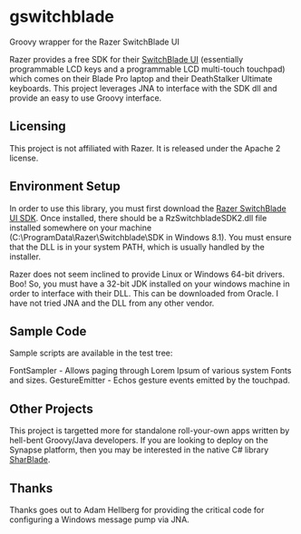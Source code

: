 gswitchblade
============

Groovy wrapper for the Razer SwitchBlade UI

Razer provides a free SDK for their [SwitchBlade UI](http://www.razerzone.com/switchblade-ui) (essentially programmable LCD keys and a programmable LCD multi-touch touchpad) which comes on their Blade Pro laptop and their DeathStalker Ultimate keyboards.  This project leverages JNA to interface with the SDK dll and provide an easy to use Groovy interface.

Licensing
---------
This project is not affiliated with Razer.  It is released under the Apache 2 license.


Environment Setup
-----------------
In order to use this library, you must first download the [Razer SwitchBlade UI SDK](http://developer.razerzone.com/sbui/sbui-sdk/).  Once installed, there should be a RzSwitchbladeSDK2.dll file installed somewhere on your machine (C:\ProgramData\Razer\Switchblade\SDK in Windows 8.1).  You must ensure that the DLL is in your system PATH, which is usually handled by the installer.

Razer does not seem inclined to provide Linux or Windows 64-bit drivers.  Boo!  So, you must have a 32-bit JDK installed on your windows machine in order to interface with their DLL.  This can be downloaded from Oracle.  I have not tried JNA and the DLL from any other vendor.

Sample Code
-----------
Sample scripts are available in the test tree:

FontSampler - Allows paging through Lorem Ipsum of various system Fonts and sizes.
GestureEmitter - Echos gesture events emitted by the touchpad.

Other Projects
--------------
This project is targetted more for standalone roll-your-own apps written by hell-bent Groovy/Java developers.  If you are looking to deploy on the Synapse platform, then you may be interested in the native C# library [SharBlade](https://github.com/SharpBlade/SharpBlade).

Thanks
------
Thanks goes out to Adam Hellberg for providing the critical code for configuring a Windows message pump via JNA.  
